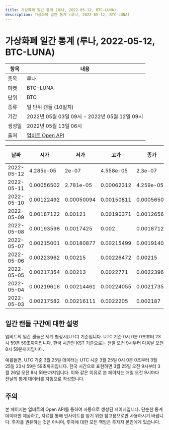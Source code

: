 ```yaml
---
title: 가상화폐 일간 통계 (루나, 2022-05-12, BTC-LUNA)
description: 가상화폐 일간 통계 (루나, 2022-05-12, BTC-LUNA)
---
```



가상화폐 일간 통계 (루나, 2022-05-12, BTC-LUNA)
===

|항목|내용|
|--|--|
|종목|루나|
|마켓|BTC-LUNA|
|단위|BTC|
|종류|일 단위 캔들 (10일치)|
|기간|2022년 05월 03일 09시 - 2022년 05월 12일 09시|
|생성일|2022년 05월 13일 06시|
|출처|[업비트 Open API](https://docs.upbit.com)|


|날짜|시가|저가|고가|종가|비고|
|--|--|--|--|--|--|
|2022-05-12|4.285e-05|2e-07|4.558e-05|2.3e-07|    |
|2022-05-11|0.00056502|2.781e-05|0.00062312|4.259e-05|    |
|2022-05-10|0.00122492|0.00050094|0.00150811|0.00056501|    |
|2022-05-09|0.00187122|0.00121|0.00190371|0.00126565|    |
|2022-05-08|0.00193598|0.0017425|0.002|0.00187122|    |
|2022-05-07|0.00215001|0.00180877|0.00215499|0.00191406|    |
|2022-05-06|0.00223962|0.00215|0.00226472|0.00215|    |
|2022-05-05|0.00217354|0.00213|0.0022771|0.00223962|    |
|2022-05-04|0.00219616|0.00214461|0.00224055|0.00217354|    |
|2022-05-03|0.00217582|0.00216111|0.0022205|0.002187|    |


일간 캔들 구간에 대한 설명
---


업비트의 일간 캔들은 세계 협정시(UTC) 기준입니다. 
UTC 기준 0시 0분 0초부터 23시 59분 59초까지입니다. 
한국 시간인 KST 기준으로는 전일 오전 9시부터 다음날 오전 8시 59분까지입니다. 


예를들면, UTC 기준 3월 25일 데이터는 UTC 시준 3월 25일 0시 0분 0초부터 3월 25일 23시 59분 59초까지입니다. 
한국 시간으로 표현하면 3월 25일 오전 9시부터 3월 26일 오전 8시 59분까지입니다. 
이와 같은 이유로 본 페이지는 매일 오전 9시마다 전날의 통계 데이터를 자동으로 작성합니다. 


주의
---


본 페이지는 업비트의 Open API를 통하여 자동으로 생성된 페이지입니다. 
단순한 통계 데이터만 제공하고, 자료를 통해 인사이트를 얻기 위한 참고용으로만 사용하시기 바랍니다. 
투자를 권유하는 것은 아니며, 투자에 대한 모든 책임은 투자자 본인에게 있습니다. 

